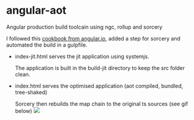 # angular-aot
Angular production build toolcain using ngc, rollup and sorcery

I followed this [cookbook from angular.io](https://angular.io/docs/ts/latest/cookbook/aot-compiler.html), added a step for sorcery and automated the build in a gulpfile.

- index-jit.html serves the jit application using systemjs.
  
  The application is built in the build-jit directory to keep the src folder clean.

- index.html serves the optimised application (aot compiled, bundled, tree-shaked)
  
  Sorcery then rebuilds the map chain to the original ts sources (see gif below)
![](https://raw.githubusercontent.com/boulix3/angular-aot/master/demo.gif)
